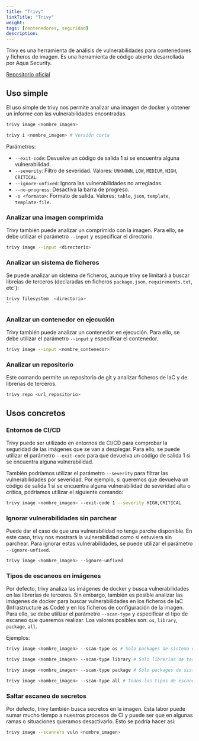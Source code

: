 ```yaml
---
title: "Trivy"
linkTitle: "Trivy"
weight: 
tags: [contenedores, seguridad]
description:  
---
```


Trivy es una herramienta de análisis de vulnerabilidades para contenedores y ficheros de imagen. Es una herramienta de código abierto desarrollada por Aqua Security.

[Repositorio oficial](https://github.com/aquasecurity/trivy)


## Uso simple 
El uso simple de trivy nos permite analizar una imagen de docker y obtener un informe con las vulnerabilidades encontradas.
```bash
trivy image <nombre_imagen>

trivy i <nombre_imagen> # Versión corta
```

Parámetros:
- `--exit-code`: Devuelve un código de salida 1 si se encuentra alguna vulnerabilidad.
- `--severity`: Filtro de severidad. Valores: `UNKNOWN`, `LOW`, `MEDIUM`, `HIGH`, `CRITICAL`.
- `--ignore-unfixed`: Ignora las vulnerabilidades no arregladas.
- `--no-progress`: Desactiva la barra de progreso.
- `-o <formato>`: Formato de salida. Valores: `table`, `json`, `template`, `template-file`.

### Analizar una imagen comprimida
Trivy también puede analizar  un comprimido con la imagen. Para ello, se debe utilizar el parámetro `--input` y especificar el directorio.
```bash
trivy image --input <directorio>
```

### Analizar un sistema de ficheros
Se puede analizar un sistema de ficheros, aunque trivy se limitará a buscar libreías de terceros (declaradas en ficheros `package.json`, `requirements.txt`, etc`):
```bash
trivy filesystem  <directorio>
`` 
```

### Analizar un contenedor en ejecución
Trivy también puede analizar un contenedor en ejecución. Para ello, se debe utilizar el parámetro `--input` y especificar el contenedor.
```bash
trivy image --input <nombre_contenedor>
```

### Analizar un repositorio 
Este comando permite un repositorio de git y analizar ficheros de IaC y de librerías de terceros.
```bash
trivy repo <url_repositorio>
```


## Usos concretos

### Entornos de CI/CD
Trivy puede ser utilizado en entornos de CI/CD para comprobar la seguridad de las imágenes que se van a desplegar. Para ello, se puede utilizar el parámetro `--exit-code` para que devuelva un código de salida 1 si se encuentra alguna vulnerabilidad. 

También podríamos utilizar el parámetro `--severity` para filtrar las vulnerabilidades por severidad. Por ejemplo, si queremos que devuelva un código de salida 1 si se encuentra alguna vulnerabilidad de severidad alta o crítica, podríamos utilizar el siguiente comando:
```bash
trivy image <nombre_imagen> --exit-code 1 --severity HIGH,CRITICAL
```

### Ignorar vulnerabilidades sin parchear
Puede dar el caso de que una vulnerabilidad no tenga parche disponible. En este caso, trivy nos mostrará la vulnerabilidad como si estuviera sin parchear. Para ignorar estas vulnerabilidades, se puede utilizar el parámetro `--ignore-unfixed`.
```bash
trivy image <nombre_imagen> --ignore-unfixed
```

### Tipos de escaneos en imágenes
Por defecto, trivy analiza las imágenes de docker y busca vulnerabilidades en las librerías de terceros. Sin embargo, también es posible analizar las imágenes de docker para buscar vulnerabilidades en los ficheros de IaC (Infrastructure as Code) y en los ficheros de configuración de la imagen. Para ello, se debe utilizar el parámetro `--scan-type` y especificar el tipo de escaneo que queremos realizar. Los valores posibles son: `os`, `library`, `package`, `all`.

Ejemplos:
```bash
trivy image <nombre_imagen> --scan-type os # Solo packages de sistema operativo ignorando librerías de terceros

trivy image <nombre_imagen> --scan-type library # Solo librerías de terceros ignorando packages de sistema operativo

trivy image <nombre_imagen> --scan-type package # Solo packages de sistema operativo y librerías de terceros

trivy image <nombre_imagen> --scan-type all # Todos los tipos de escaneo
```

### Saltar escaneo de secretos 
Por defecto, trivy también busca secretos en la imagen. Esta labor puede sumar mucho tiempo a nuestros procesos de CI y puede ser que en algunas ramas o situaciones queramos desactivarlo. Esto se podría hacer así:
```bash
trivy image --scanners vuln <nombre_imagen>
```

